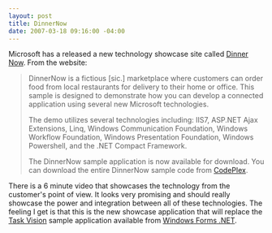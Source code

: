 ```yaml
---
layout: post
title: DinnerNow
date: 2007-03-18 09:16:00 -04:00
---
```


Microsoft has a released a new technology showcase site called [Dinner Now](http://www.dinnernow.net/). From the website:

> DinnerNow is a fictious [sic.] marketplace where customers can order food from local restaurants for delivery to their home or office. This sample is designed to demonstrate how you can develop a connected application using several new Microsoft technologies.
> 
> The demo utilizes several technologies including: IIS7, ASP.NET Ajax Extensions, Linq, Windows Communication Foundation, Windows Workflow Foundation, Windows Presentation Foundation, Windows Powershell, and the .NET Compact Framework.
> 
> The DinnerNow sample application is now available for download. You can download the entire DinnerNow sample code from [CodePlex](http://www.codeplex.com/dinnernow/release/projectreleases.aspx).

There is a 6 minute video that showcases the technology from the customer's point of view. It looks very promising and should really showcase the power and integration between all of these technologies. The feeling I get is that this is the new showcase application that will replace the [Task Vision](http://www.windowsforms.net/Default.aspx?tabindex=4&tabid=49) sample application available from [Windows Forms .NET](http://www.windowsforms.net/).
